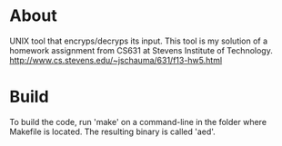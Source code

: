 About
=====

UNIX tool that encryps/decryps its input.
This tool is my solution of a homework assignment from CS631 at Stevens Institute
of Technology.
http://www.cs.stevens.edu/~jschauma/631/f13-hw5.html

Build
=====

To build the code, run 'make' on a command-line in the folder where Makefile
is located.
The resulting binary is called 'aed'.

